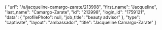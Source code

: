 {
    "url": "\/a\/jacqueline-camargo-zarate\/213998",
    "first_name": "Jacqueline",
    "last_name": "Camargo-Zarate",
    "id": "213998",
    "login_id": "1759121",
    "data": {
        "profilePhoto": null,
        "job_title": "beauty advisor"
    },
    "type": "captivate",
    "layout": "ambassador",
    "title": "Jacqueline Camargo-Zarate"
}